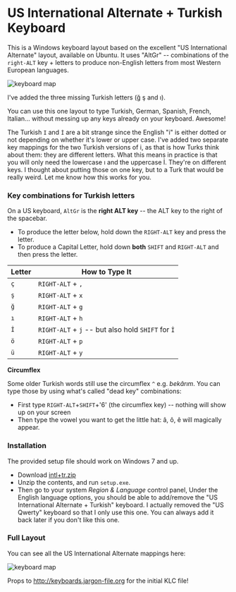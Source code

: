 # US International Alternate + Turkish Keyboard

This is a Windows keyboard layout based on the excellent 
"US International Alternate" layout, available on Ubuntu.
It uses "AltGr" -- combinations of the `right-ALT` key + letters to
produce non-English letters from most Western European languages.

![keyboard map](https://github.com/billyc/keyboard-intl-tr/raw/master/keyboard-US-International.png "Full Keyboard Map")

I've added the three missing Turkish letters (ğ ş and ı).

You can use this one layout to type Turkish, German, Spanish, French, Italian... without 
messing up any keys already on your keyboard. Awesome!

The Turkish `I` and `İ` are a bit strange since the English "i" is either dotted or not depending on whether it's lower or upper case. I've added two separate key mappings for the two Turkish versions of i, as that is how Turks think about them: they are different letters. What this means in practice is that you will only need the lowercase ı and the uppercase İ. They're on different keys. I thought about putting those on one key, but to a Turk that would be really weird. Let me know how this works for you.

### Key combinations for Turkish letters

On a US keyboard, `AltGr` is the **right ALT key** -- the ALT key to the right of the spacebar. 

* To produce the letter below, hold down the `RIGHT-ALT` key and press the letter.
* To produce a Capital Letter, hold down **both** `SHIFT` and `RIGHT-ALT` and then press the letter.

|Letter|How to Type It|
|------|--------------|
|  `ç`  | `RIGHT-ALT` + `,` |
|  `ş`  | `RIGHT-ALT` + `x` |
|  `ğ`  | `RIGHT-ALT` + `g` |
|  `ı`  | `RIGHT-ALT` + `h` |
|  `İ`  | `RIGHT-ALT` + `j` -- but also hold `SHIFT` for `İ`|
|  `ö`  | `RIGHT-ALT` + `p` |
|  `ü`  | `RIGHT-ALT` + `y` |

**Circumflex**

Some older Turkish words still use the circumflex `^` e.g. *bekârım*. You can type those by using what's called "dead key" combinations:

* First type `RIGHT-ALT`+`SHIFT`+'6' (the circumflex key) -- nothing will show up on your screen
* Then type the vowel you want to get the little hat: â, ô, ê will magically appear.

### Installation

The provided setup file should work on Windows 7 and up.

- Download [intl+tr.zip](https://github.com/billyc/keyboard-intl-tr/raw/master/intl%2Btr.zip)
- Unzip the contents, and run `setup.exe`. 
- Then go to your system *Region & Language* control panel, Under the English language options, you should be able to add/remove the "US International Alternate + Turkish" keyboard. I actually removed the "US Qwerty" keyboard so that I only use this one. You can always add it back later if you don't like this one.

### Full Layout

You can see all the US International Alternate mappings here: 

![keyboard map](https://github.com/billyc/keyboard-intl-tr/raw/master/keyboard-US-International.png "Full Keyboard Map")

Props to http://keyboards.jargon-file.org for the initial KLC file!

